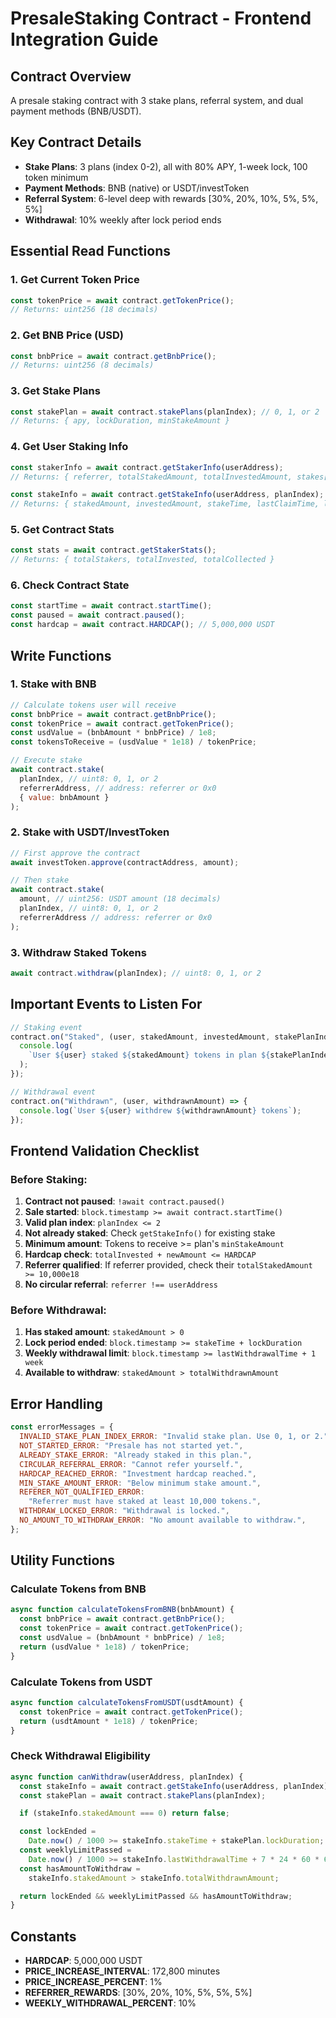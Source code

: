 # PresaleStaking Contract - Frontend Integration Guide

## Contract Overview

A presale staking contract with 3 stake plans, referral system, and dual payment methods (BNB/USDT).

## Key Contract Details

- **Stake Plans**: 3 plans (index 0-2), all with 80% APY, 1-week lock, 100 token minimum
- **Payment Methods**: BNB (native) or USDT/investToken
- **Referral System**: 6-level deep with rewards [30%, 20%, 10%, 5%, 5%, 5%]
- **Withdrawal**: 10% weekly after lock period ends

## Essential Read Functions

### 1. Get Current Token Price

```javascript
const tokenPrice = await contract.getTokenPrice();
// Returns: uint256 (18 decimals)
```

### 2. Get BNB Price (USD)

```javascript
const bnbPrice = await contract.getBnbPrice();
// Returns: uint256 (8 decimals)
```

### 3. Get Stake Plans

```javascript
const stakePlan = await contract.stakePlans(planIndex); // 0, 1, or 2
// Returns: { apy, lockDuration, minStakeAmount }
```

### 4. Get User Staking Info

```javascript
const stakerInfo = await contract.getStakerInfo(userAddress);
// Returns: { referrer, totalStakedAmount, totalInvestedAmount, stakes[3] }

const stakeInfo = await contract.getStakeInfo(userAddress, planIndex);
// Returns: { stakedAmount, investedAmount, stakeTime, lastClaimTime, lastWithdrawalTime, totalWithdrawnAmount }
```

### 5. Get Contract Stats

```javascript
const stats = await contract.getStakerStats();
// Returns: { totalStakers, totalInvested, totalCollected }
```

### 6. Check Contract State

```javascript
const startTime = await contract.startTime();
const paused = await contract.paused();
const hardcap = await contract.HARDCAP(); // 5,000,000 USDT
```

## Write Functions

### 1. Stake with BNB

```javascript
// Calculate tokens user will receive
const bnbPrice = await contract.getBnbPrice();
const tokenPrice = await contract.getTokenPrice();
const usdValue = (bnbAmount * bnbPrice) / 1e8;
const tokensToReceive = (usdValue * 1e18) / tokenPrice;

// Execute stake
await contract.stake(
  planIndex, // uint8: 0, 1, or 2
  referrerAddress, // address: referrer or 0x0
  { value: bnbAmount }
);
```

### 2. Stake with USDT/InvestToken

```javascript
// First approve the contract
await investToken.approve(contractAddress, amount);

// Then stake
await contract.stake(
  amount, // uint256: USDT amount (18 decimals)
  planIndex, // uint8: 0, 1, or 2
  referrerAddress // address: referrer or 0x0
);
```

### 3. Withdraw Staked Tokens

```javascript
await contract.withdraw(planIndex); // uint8: 0, 1, or 2
```

## Important Events to Listen For

```javascript
// Staking event
contract.on("Staked", (user, stakedAmount, investedAmount, stakePlanIndex) => {
  console.log(
    `User ${user} staked ${stakedAmount} tokens in plan ${stakePlanIndex}`
  );
});

// Withdrawal event
contract.on("Withdrawn", (user, withdrawnAmount) => {
  console.log(`User ${user} withdrew ${withdrawnAmount} tokens`);
});
```

## Frontend Validation Checklist

### Before Staking:

1. **Contract not paused**: `!await contract.paused()`
2. **Sale started**: `block.timestamp >= await contract.startTime()`
3. **Valid plan index**: `planIndex <= 2`
4. **Not already staked**: Check `getStakeInfo()` for existing stake
5. **Minimum amount**: Tokens to receive >= plan's `minStakeAmount`
6. **Hardcap check**: `totalInvested + newAmount <= HARDCAP`
7. **Referrer qualified**: If referrer provided, check their `totalStakedAmount >= 10,000e18`
8. **No circular referral**: `referrer !== userAddress`

### Before Withdrawal:

1. **Has staked amount**: `stakedAmount > 0`
2. **Lock period ended**: `block.timestamp >= stakeTime + lockDuration`
3. **Weekly withdrawal limit**: `block.timestamp >= lastWithdrawalTime + 1 week`
4. **Available to withdraw**: `stakedAmount > totalWithdrawnAmount`

## Error Handling

```javascript
const errorMessages = {
  INVALID_STAKE_PLAN_INDEX_ERROR: "Invalid stake plan. Use 0, 1, or 2.",
  NOT_STARTED_ERROR: "Presale has not started yet.",
  ALREADY_STAKE_ERROR: "Already staked in this plan.",
  CIRCULAR_REFERRAL_ERROR: "Cannot refer yourself.",
  HARDCAP_REACHED_ERROR: "Investment hardcap reached.",
  MIN_STAKE_AMOUNT_ERROR: "Below minimum stake amount.",
  REFERER_NOT_QUALIFIED_ERROR:
    "Referrer must have staked at least 10,000 tokens.",
  WITHDRAW_LOCKED_ERROR: "Withdrawal is locked.",
  NO_AMOUNT_TO_WITHDRAW_ERROR: "No amount available to withdraw.",
};
```

## Utility Functions

### Calculate Tokens from BNB

```javascript
async function calculateTokensFromBNB(bnbAmount) {
  const bnbPrice = await contract.getBnbPrice();
  const tokenPrice = await contract.getTokenPrice();
  const usdValue = (bnbAmount * bnbPrice) / 1e8;
  return (usdValue * 1e18) / tokenPrice;
}
```

### Calculate Tokens from USDT

```javascript
async function calculateTokensFromUSDT(usdtAmount) {
  const tokenPrice = await contract.getTokenPrice();
  return (usdtAmount * 1e18) / tokenPrice;
}
```

### Check Withdrawal Eligibility

```javascript
async function canWithdraw(userAddress, planIndex) {
  const stakeInfo = await contract.getStakeInfo(userAddress, planIndex);
  const stakePlan = await contract.stakePlans(planIndex);

  if (stakeInfo.stakedAmount === 0) return false;

  const lockEnded =
    Date.now() / 1000 >= stakeInfo.stakeTime + stakePlan.lockDuration;
  const weeklyLimitPassed =
    Date.now() / 1000 >= stakeInfo.lastWithdrawalTime + 7 * 24 * 60 * 60;
  const hasAmountToWithdraw =
    stakeInfo.stakedAmount > stakeInfo.totalWithdrawnAmount;

  return lockEnded && weeklyLimitPassed && hasAmountToWithdraw;
}
```

## Constants

- **HARDCAP**: 5,000,000 USDT
- **PRICE_INCREASE_INTERVAL**: 172,800 minutes
- **PRICE_INCREASE_PERCENT**: 1%
- **REFERRER_REWARDS**: [30%, 20%, 10%, 5%, 5%, 5%]
- **WEEKLY_WITHDRAWAL_PERCENT**: 10%
